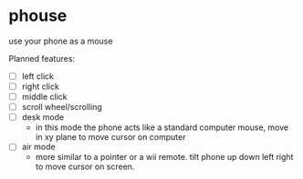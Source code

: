# phouse
use your phone as a mouse

Planned features:
 - [ ] left click
 - [ ] right click
 - [ ] middle click
 - [ ] scroll wheel/scrolling
 - [ ] desk mode
    - in this mode the phone acts like a standard computer mouse, move in xy plane to move cursor on computer
 - [ ] air mode
    - more similar to a pointer or a wii remote. tilt phone up down left right to move cursor on screen.